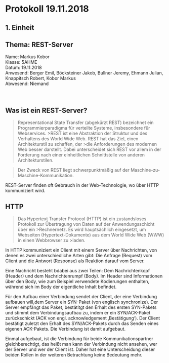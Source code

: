 # Protokoll 19.11.2018

## 1. Einheit
## Thema: REST-Server
 
 Name: Markus Kobor  
 Klasse: 5AHME  
 Datum: 19.11.2018  
 Anwesend: Berger Emil, Böcksteiner Jakob, Bullner Jeremy, Ehmann Julian, Knappitsch Robert, Kobor Markus <br>
 Abwesend: Niemand <br> <br> <br>
 
## Was ist ein REST-Server?

>Representational State Transfer (abgekürzt REST) bezeichnet ein Programmierparadigma für verteilte Systeme, insbesondere für Webservices. >REST ist eine Abstraktion der Struktur und des Verhaltens des World Wide Web. REST hat das Ziel, einen Architekturstil zu schaffen, der >die Anforderungen des modernen Web besser darstellt. Dabei unterscheidet sich REST vor allem in der Forderung nach einer einheitlichen Schnittstelle von anderen Architekturstilen.

>Der Zweck von REST liegt schwerpunktmäßig auf der Maschine-zu-Maschine-Kommunikation.

REST-Server finden oft Gebrauch in der Web-Technologie, wo über HTTP kommuniziert wird.

## HTTP

>Das Hypertext Transfer Protocol (HTTP) ist ein zustandsloses Protokoll zur Übertragung von Daten auf der Anwendungsschicht über ein >Rechnernetz. Es wird hauptsächlich eingesetzt, um Webseiten (Hypertext-Dokumente) aus dem World Wide Web (WWW) in einen Webbrowser zu >laden.

In HTTP kommuniziert ein Client mit einem Server über Nachrichten, von denen es zwei unterschiedliche Arten gibt:
Die Anfrage (Request) vom Client und die Antwort (Response) als Reaktion darauf vom Server.

Eine Nachricht besteht bdabei aus zwei Teilen:
Dem Nachrichtenkopf (Header) und dem Nachrichtenrumpf (Body).
Im Header sind Informationen über den Body, wie zum Beispiel verwendete Kodierungen enthalten, während sich im Body der eigentliche Inhalt befindet.

Für den Aufbau einer Verbindung sendet der Client, der eine Verbindung aufbauen will,dem Server ein SYN-Paket (von englisch synchronize).
Der Server empfängt das Paket, bestätitgt den Erhalt des ersten SYN-Pakets und stimmt dem Verbindungsaufbau zu, indem er ein SYN/ACK-Paket zurückschickt (ACK von engl. acknowledgement ‚Bestätigung‘).
Der Client bestätigt zuletzt den Erhalt des SYN/ACK-Pakets durch das Senden eines eigenen ACK-Pakets.
Die Verbindung ist damit aufgebaut.

Einmal aufgebaut, ist die Verbindung für beide Kommunikationspartner gleichberechtigt, das heißt man kann der Verbindung nicht ansehen, wer der Server und wer der Client ist. Daher hat eine Unterscheidung dieser beiden Rollen in der weiteren Betrachtung keine Bedeutung mehr.

